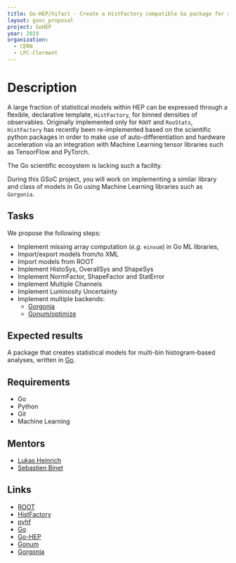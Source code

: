 ```yaml
---
title: Go-HEP/hifact - Create a HistFactory compatible Go package for statistical models
layout: gsoc_proposal
project: GoHEP
year: 2019
organization:
  - CERN
  - LPC-Clermont
---
```


# Description

A large fraction of statistical models within HEP can be expressed through a flexible, declarative template, `HistFactory`, for binned densities of observables.
Originally implemented only for `ROOT` and `RooStats`, `HistFactory` has recently been re-implemented based on the scientific python packages in order to make use of auto-differentiation and hardware acceleration via an integration with Machine Learning tensor libraries such as TensorFlow and PyTorch.

The Go scientific ecosystem is lacking such a facility.

During this GSoC project, you will work on implementing a similar library and class of models in Go using Machine Learning libraries such as `Gorgonia`.

## Tasks

We propose the following steps:

 * Implement missing array computation (_e.g._ `einsum`) in Go ML libraries,
 * Import/export models from/to XML
 * Import models from ROOT
 * Implement HistoSys, OverallSys and ShapeSys
 * Implement NormFactor, ShapeFactor and StatError
 * Implement Multiple Channels
 * Implement Luminosity Uncertainty
 * Implement multiple backends:
   * [Gorgonia](https://gorgonia.org)
   * [Gonum/optimize](https://godoc.org/gonum.org/v1/gonum/optimize)

## Expected results

A package that creates statistical models for multi-bin histogram-based analyses, written in [Go](https://golang.org).

## Requirements

- Go
- Python
- Git
- Machine Learning

## Mentors

  * [Lukas Heinrich](mailto:lukas.heinrich@cern.ch)
  * [Sebastien Binet](mailto:binet@cern.ch)

## Links

  * [ROOT](https://root.cern)
  * [HistFactory](https://github.com/root-project/root/tree/master/roofit/histfactory/doc)
  * [pyhf](https://diana-hep.org/pyhf)
  * [Go](https://golang.org)
  * [Go-HEP](https://go-hep.org)
  * [Gonum](https://gonum.org)
  * [Gorgonia](https://gorgonia.org)

